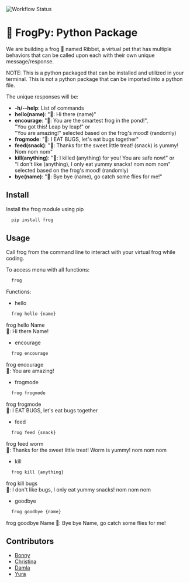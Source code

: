 ![Workflow Status](https://github.com/software-students-spring2024/3-python-package-exercise-berries/actions/workflows/run-tests.yml/badge.svg)
# 🐸 FrogPy: Python Package

We are building a frog 🐸 named Ribbet, a virtual pet that has multiple behaviors that can be called upon each with their own unique message/response. 

NOTE: This is a python packaged that can be installed and utilized in your terminal. This is not a python package that can be imported into a python file.   

The unique responses will be: 
* **-h/--help**: List of commands 
* **hello(name)**: "🐸: Hi there (name)"
* **encourage**: "🐸: You are the smartest frog in the pond!",</br> 
"You got this! Leap by leap!" or </br>
"You are amazing!" selected based on the frog's mood! (randomly)
* **frogmode**: "🐸: I EAT BUGS, let's eat bugs together"
* **feed(snack)**: "🐸: Thanks for the sweet little treat! (snack) is yummy! Nom nom nom"
* **kill(anything)**: "🐸: I killed (anything) for you! You are safe now!" or </br>
"I don't like (anything), I only eat yummy snacks! nom nom nom" selected based on the frog's mood! (randomly)
* **bye(name)**: "🐸: Bye bye (name), go catch some flies for me!"


## Install 

Install the frog module using pip

```bash
  pip install frog 
```


## Usage
Call frog from the command line to interact with your virtual frog while coding.

To access menu with all functions: 
```bash
  frog
```
Functions: 
* hello
```bash
  frog hello {name}
```

frog hello Name<br>
🐸: Hi there Name!

* encourage
```bash
  frog encourage
```

frog encourage<br>
🐸: You are amazing!

* frogmode
```bash
  frog frogmode
```

frog frogmode<br>
🐸: I EAT BUGS, let's eat bugs together

* feed
```bash
  frog feed {snack}
```

frog feed worm<br>
🐸: Thanks for the sweet little treat! Worm is yummy! nom nom nom

* kill
```bash
  frog kill {anything}
```

frog kill bugs<br>
🐸: I don't like bugs, I only eat yummy snacks! nom nom nom

* goodbye 
```bash
  frog goodbye {name}
```

frog goodbye Name
🐸: Bye bye Name, go catch some flies for me!

## Contributors
* [Bonny](https://github.com/BonnyCChavarria) 
* [Christina](https://github.com/crb623)
* [Damla](https://github.com/damlaonder)
* [Yura](https://github.com/yurawu27)
